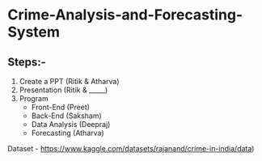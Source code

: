 # Crime-Analysis-and-Forecasting-System

## Steps:-
1. Create a PPT (Ritik & Atharva)
2. Presentation (Ritik & _____)
3. Program
    - Front-End (Preet)
    - Back-End (Saksham)
    - Data Analysis (Deepraj)
    - Forecasting (Atharva)

Dataset - https://www.kaggle.com/datasets/rajanand/crime-in-india/data)
